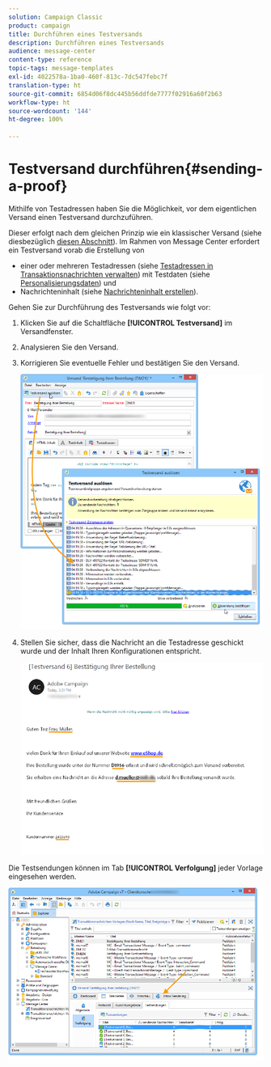 ```yaml
---
solution: Campaign Classic
product: campaign
title: Durchführen eines Testversands
description: Durchführen eines Testversands
audience: message-center
content-type: reference
topic-tags: message-templates
exl-id: 4022578a-1ba0-460f-813c-7dc547febc7f
translation-type: ht
source-git-commit: 6854d06f8dc445b56ddfde7777f02916a60f2b63
workflow-type: ht
source-wordcount: '144'
ht-degree: 100%

---
```


# Testversand durchführen{#sending-a-proof}

Mithilfe von Testadressen haben Sie die Möglichkeit, vor dem eigentlichen Versand einen Testversand durchzuführen.

Dieser erfolgt nach dem gleichen Prinzip wie ein klassischer Versand (siehe diesbezüglich [diesen Abschnitt](../../delivery/using/steps-validating-the-delivery.md#sending-a-proof)). Im Rahmen von Message Center erfordert ein Testversand vorab die Erstellung von

* einer oder mehreren Testadressen (siehe [Testadressen in Transaktionsnachrichten verwalten](../../message-center/using/managing-seed-addresses-in-transactional-messages.md)) mit Testdaten (siehe [Personalisierungsdaten](../../message-center/using/personalization-data.md)) und
* Nachrichteninhalt (siehe [Nachrichteninhalt erstellen](../../message-center/using/creating-message-content.md)).

Gehen Sie zur Durchführung des Testversands wie folgt vor:

1. Klicken Sie auf die Schaltfläche **[!UICONTROL Testversand]** im Versandfenster.
1. Analysieren Sie den Versand.
1. Korrigieren Sie eventuelle Fehler und bestätigen Sie den Versand.

   ![](assets/messagecenter_send_proof_001.png)

1. Stellen Sie sicher, dass die Nachricht an die Testadresse geschickt wurde und der Inhalt Ihren Konfigurationen entspricht.

   ![](assets/messagecenter_send_proof_002.png)

Die Testsendungen können im Tab **[!UICONTROL Verfolgung]** jeder Vorlage eingesehen werden.

![](assets/messagecenter_send_proof_003.png)
